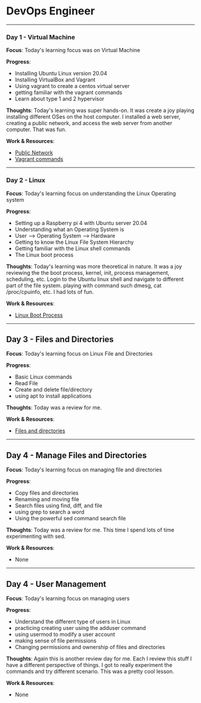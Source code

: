 # DevOps Engineer

---

### Day 1 - Virtual Machine

**Focus**: Today's learning focus was on Virtual Machine

**Progress**:

- Installing Ubuntu Linux version 20.04
- Installing VirtualBox and Vagrant
- Using vagrant to create a centos virtual server
- getting familiar with the vagrant commands
- Learn about type 1 and 2 hypervisor

**Thoughts**: Today's learning was super hands-on. It was create a joy playing installing different OSes on the host computer. I installed a web server, creating a public network, and access the web server from another computer. That was fun.

**Work & Resources**:
- [Public Network](https://www.vagrantup.com/docs/networking/public_network)
- [Vagrant commands](resources/docs/vagrant/command.md)

---

### Day 2 - Linux

**Focus**: Today's learning focus on understanding the Linux Operating system

**Progress**:

- Setting up a Raspberry pi 4 with Ubuntu server 20.04
- Understanding what an Operating System is 
- User --> Operating System --> Hardware
- Getting to know the Linux File System Hierarchy
- Getting familiar with the Linux shell commands
- The Linux boot process

**Thoughts**: Today's learning was more theoretical in nature. It was a joy reviewing the the boot process, kernel, init, process management, scheduling, etc. Login to the Ubuntu linux shell and navigate to different part of the file system. playing with command such dmesg, cat /proc/cpuinfo, etc. I had lots of fun.

**Work & Resources**:
- [Linux Boot Process](https://www.thegeekstuff.com/2011/02/linux-boot-process/)

---

## Day 3 - Files and Directories

**Focus**: Today's learning focus on Linux File and Directories

**Progress**:

- Basic Linux commands
- Read File
- Create and delete file/directory
- using apt to install applications

**Thoughts**: Today was a review for me. 

**Work & Resources**:
- [Files and directories](resources/docs/linux/file-dir.md)

---

## Day 4 - Manage Files and Directories

**Focus**: Today's learning focus on managing file and directories

**Progress**:

- Copy files and directories
- Renaming and moving file
- Search files using find, diff, and file
- using grep to search a word
- Using the powerful sed command search file

**Thoughts**: Today was a review for me. This time I spend lots of time experimenting with sed.

**Work & Resources**:
-  None

---

## Day 4 - User Management

**Focus**: Today's learning focus on managing users

**Progress**:

- Understand the different type of users in Linux
- practicing creating user using the adduser command
- using usermod to modify a user account
- making sense of file permissions
- Changing permissions and ownership of files and directories

**Thoughts**: Again this is another review day for me. Each I review this stuff I have a different perspective of things. I got to really experiment the commands and try different scenario. This was a pretty cool lesson.

**Work & Resources**:
-  None
